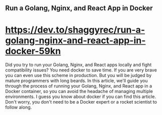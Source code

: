 ## Run a Golang, Nginx, and React App in Docker

# https://dev.to/shaggyrec/run-a-golang-nginx-and-react-app-in-docker-59kn

Did you try to run your Golang, Nginx, and React apps locally and fight compatibility issues?
You need docker to save time. If you are very brave you can even use this scheme in production. But you will be judged by mature programmers with long beards.
In this article, we'll guide you through the process of running your Golang, Nginx, and React app in a Docker container, so you can avoid the headache of managing multiple environments.
I guess you know about docker if you can find this article.
Don't worry, you don't need to be a Docker expert or a rocket scientist to follow along.
